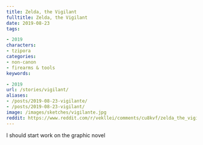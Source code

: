 ```yaml
---
title: Zelda, the Vigilant
fulltitle: Zelda, the Vigilant
date: 2019-08-23
tags:

- 2019
characters:
- tzipora
categories:
- non-canon
- firearms & tools
keywords:

- 2019
url: /stories/vigilant/
aliases:
- /posts/2019-08-23-vigilante/
- /posts/2019-08-23-vigilant/
image: /images/sketches/vigilante.jpg
reddit: https://www.reddit.com/r/vekllei/comments/cu8kvf/zelda_the_vigilant/
---
```

I should start work on the graphic novel

